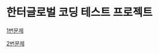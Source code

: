 # 한터글로벌 코딩 테스트 프로젝트

[1번문제](https://github.com/mataeLee/Hanteoglobal-Test/tree/main/Task1)

[2번문제](https://github.com/mataeLee/Hanteoglobal-Test/tree/main/Task2)
